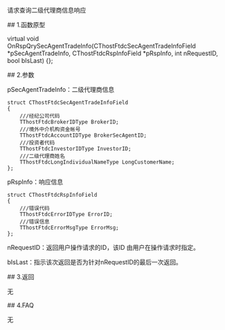 <p>请求查询二级代理商信息响应</p>
<span class="anchor" id="015a1f91-04dc-49f9-a1f9-49e69a94768e"></span>
## 1.函数原型
<p>virtual void OnRspQrySecAgentTradeInfo(CThostFtdcSecAgentTradeInfoField *pSecAgentTradeInfo, CThostFtdcRspInfoField *pRspInfo, int nRequestID, bool bIsLast) {};</p>
<span class="anchor" id="751c8ee6-0718-4416-9399-37455ecc6aad"></span>
## 2.参数
<p>pSecAgentTradeInfo：二级代理商信息</p>
<pre><code>struct CThostFtdcSecAgentTradeInfoField
{
    ///经纪公司代码
    TThostFtdcBrokerIDType BrokerID;
    ///境外中介机构资金帐号
    TThostFtdcAccountIDType BrokerSecAgentID;
    ///投资者代码
    TThostFtdcInvestorIDType InvestorID;
    ///二级代理商姓名
    TThostFtdcLongIndividualNameType LongCustomerName;
};
</code></pre>
<p>pRspInfo：响应信息</p>
<pre><code>struct CThostFtdcRspInfoField
{
    ///错误代码
    TThostFtdcErrorIDType ErrorID;
    ///错误信息
    TThostFtdcErrorMsgType ErrorMsg;
};
</code></pre>
<p>nRequestID：返回用户操作请求的ID，该ID 由用户在操作请求时指定。</p>
<p>bIsLast：指示该次返回是否为针对nRequestID的最后一次返回。</p>
<span class="anchor" id="d13d7543-8d5d-4803-95f8-1dc9a709ade5"></span>
## 3.返回
<p>无</p>
<span class="anchor" id="82cab2fc-1284-4e3a-9d8d-0572ad450ff1"></span>
## 4.FAQ
<p>无</p>
